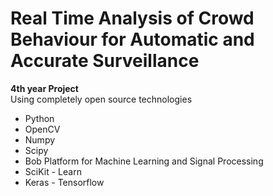 # Real Time Analysis of Crowd Behaviour for Automatic and Accurate Surveillance
**4th year Project** <br/>
Using completely open source technologies <br/>
* Python
* OpenCV
* Numpy
* Scipy
* Bob Platform for Machine Learning and Signal Processing
* SciKit - Learn
* Keras - Tensorflow
